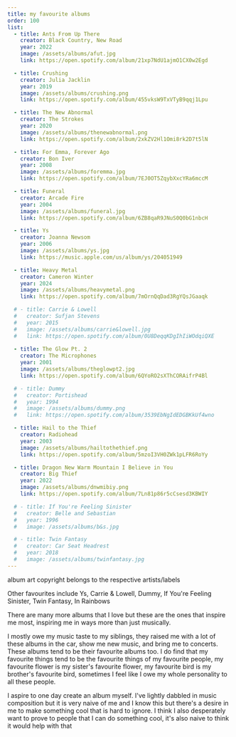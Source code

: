 ```yaml
---
title: my favourite albums
order: 100
list:
  - title: Ants From Up There
    creator: Black Country, New Road
    year: 2022
    image: /assets/albums/afut.jpg
    link: https://open.spotify.com/album/21xp7NdU1ajmO1CX0w2Egd

  - title: Crushing
    creator: Julia Jacklin
    year: 2019
    image: /assets/albums/crushing.png
    link: https://open.spotify.com/album/455vksW9TxVTyB9qqj1Lpu

  - title: The New Abnormal
    creator: The Strokes
    year: 2020
    image: /assets/albums/thenewabnormal.png
    link: https://open.spotify.com/album/2xkZV2Hl1Omi8rk2D7t5lN

  - title: For Emma, Forever Ago
    creator: Bon Iver
    year: 2008
    image: /assets/albums/foremma.jpg
    link: https://open.spotify.com/album/7EJ0OT5ZqybXxcYRa6mccM

  - title: Funeral
    creator: Arcade Fire
    year: 2004
    image: /assets/albums/funeral.jpg
    link: https://open.spotify.com/album/6ZB8qaR9JNuS0Q0bG1nbcH

  - title: Ys
    creator: Joanna Newsom
    year: 2006
    image: /assets/albums/ys.jpg
    link: https://music.apple.com/us/album/ys/204051949

  - title: Heavy Metal
    creator: Cameron Winter
    year: 2024
    image: /assets/albums/heavymetal.png
    link: https://open.spotify.com/album/7mOrnQqDad3RgYQsJGaaqk

  # - title: Carrie & Lowell
  #   creator: Sufjan Stevens
  #   year: 2015
  #   image: /assets/albums/carrie&lowell.jpg
  #   link: https://open.spotify.com/album/0U8DeqqKDgIhIiWOdqiQXE
    
  - title: The Glow Pt. 2
    creator: The Microphones
    year: 2001
    image: /assets/albums/theglowpt2.jpg
    link: https://open.spotify.com/album/6QYoRO2sXThCORAifrP4Bl

  # - title: Dummy
  #   creator: Portishead
  #   year: 1994
  #   image: /assets/albums/dummy.png
  #   link: https://open.spotify.com/album/3539EbNgIdEDGBKkUf4wno

  - title: Hail to the Thief
    creator: Radiohead
    year: 2003
    image: /assets/albums/hailtothethief.png
    link: https://open.spotify.com/album/5mzoI3VH0ZWk1pLFR6RoYy

  - title: Dragon New Warm Mountain I Believe in You
    creator: Big Thief
    year: 2022
    image: /assets/albums/dnwmibiy.png
    link: https://open.spotify.com/album/7Ln81p86r5cCsesd3KBWIY

  # - title: If You're Feeling Sinister
  #   creator: Belle and Sebastian
  #   year: 1996
  #   image: /assets/albums/b&s.jpg

  # - title: Twin Fantasy
  #   creator: Car Seat Headrest
  #   year: 2018
  #   image: /assets/albums/twinfantasy.jpg
---
```


<div class="small-text">album art copyright belongs to the respective artists/labels</div>

Other favourites include Ys, Carrie & Lowell, Dummy, If You're Feeling Sinister, Twin Fantasy, In Rainbows

There are many more albums that I love but these are the ones that inspire me most, inspiring me in ways more than just musically.

I mostly owe my music taste to my siblings, they raised me with a lot of these albums in the car, show me new music, and bring me to concerts. These albums tend to be their favourite albums too. I do find that my favourite things tend to be the favourite things of my favourite people, my favourite flower is my sister's favourite flower, my favourite bird is my brother's favourite bird, sometimes I feel like I owe my whole personality to all these people.

I aspire to one day create an album myself. I've lightly dabbled in music composition but it is very naive of me and I know this but there's a desire in me to make something cool that is hard to ignore. I think I also desperately want to prove to people that I can do something cool, it's also naive to think it would help with that
